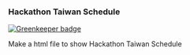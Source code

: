 ### Hackathon Taiwan Schedule

[![Greenkeeper badge](https://badges.greenkeeper.io/Rukeith/HackathonTaiwan-Schedule.svg)](https://greenkeeper.io/)

Make a html file to show Hackathon Taiwan Schedule
